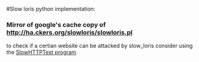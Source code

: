 #Slow loris python implementation: 

### Mirror of google's cache copy of http://ha.ckers.org/slowloris/slowloris.pl

to check if a certian website can be attacked by slow_loris consider using the [SlowHTTPTest program][1]

[1]:https://github.com/shekyan/slowhttptest
